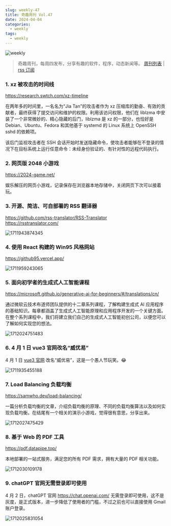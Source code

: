 ```yaml
---
slug: weekly-47
title: 奇趣周刊 Vol.47
date: 2024-04-04
categories:
  - weekly
tags:
  - weekly
---
```


![weekly](https://imgurl.zishu.me/weekly.webp)

> 奇趣周刊，每周四发布，分享有趣的软件，程序，动态新闻等。 [周刊列表](/categories/weekly/) | [rss 订阅](/categories/weekly/index.xml)

### 1. xz 被攻击的时间线

https://research.swtch.com/xz-timeline

在两年多的时间里，一名名为“Jia Tan”的攻击者作为 xz 压缩库的勤奋、有效的贡献者，最终获得了提交访问和维护的权限。利用该访问权限，他们在 liblzma 中安装了一个非常微妙的、精心隐藏的后门，liblzma 是 xz 的一部分，也恰好是 Debian、Ubuntu、Fedora 和其他基于 systemd 的 Linux 系统上 OpenSSH sshd 的依赖项。

该后门监视攻击者在 SSH 会话开始时发送隐藏命令，使攻击者能够在不登录的情况下在目标系统上运行任意命令：未经身份验证的、有针对性的远程代码执行。

### 2. 网页版 2048 小游戏

https://2024-game.net/

娱乐解压的网页小游戏，记录保存在浏览器本地存储中，关闭网页下次可以接着玩。

### 3. 开源、简洁、可自部署的 RSS 翻译器

https://github.com/rss-translator/RSS-Translator  
https://rsstranslator.com/  

![1711943874345](https://imgurl.zishu.me/2024/04/1711943874345.webp)

### 4. 使用 React 构建的 Win95 风格网站

https://github95.vercel.app/

![1711959243065](https://imgurl.zishu.me/2024/04/1711959243065.webp)

### 5. 面向初学者的生成式人工智能课程

https://microsoft.github.io/generative-ai-for-beginners/#/translations/cn/

通过微软云技术布道师团队提供的十二章系列课程，了解构建生成式 AI 应用程序的基础知识。每章都涵盖了生成式人工智能原理和应用程序开发的一个关键方面。在整个系列课程中，我们将建立我们自己的生成式人工智能初创公司，以便您可以了解如何实现您的想法。

![1712024751483](https://imgurl.zishu.me/2024/04/1712024751483.webp)

### 6. 4 月 1 日 vue3 官网改名“威优易”

4 月 1 日 [vue3 官网](https://cn.vuejs.org/) 改名“威优易”，这是一个愚人节玩笑。😂

![1711935455188](https://imgurl.zishu.me/2024/04/1711935455188.webp)

### 7. Load Balancing 负载均衡

https://samwho.dev/load-balancing/

一篇分析负载均衡的文章，介绍负载均衡的原理、不同的负载均衡算法以及如何实现负载均衡。在结尾有一个相关的演示小游戏，觉得很有意思，分享出来。

![1712027475429](https://imgurl.zishu.me/2024/04/1712027475429.webp)

### 8. 基于 Web 的 PDF 工具

https://pdf.datapipe.top/

本地部署的一站式服务，满足您的所有 PDF 需求，拥有大量的 PDF 相关功能。

![1712030109178](https://imgurl.zishu.me/2024/04/1712030109178.webp)

### 9. chatGPT 官网无需登录即可使用

4 月 2 日，chatGPT 官网 https://chat.openai.com/ 无需登录即可使用，这不是灰度，是正式版本，进一步降低了使用者的门槛，不过之前也可以直接使用 Gmail 账户登录。

![1712025831054](https://imgurl.zishu.me/2024/04/1712025831054.webp)
